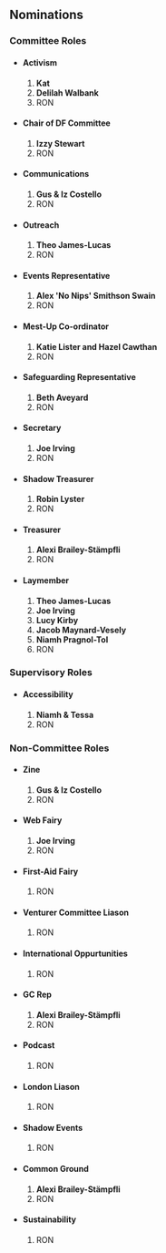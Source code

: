 ## Nominations
### Committee Roles
* #### Activism
  1. **Kat**
  1. **Delilah Walbank**
  1. RON
* #### Chair of DF Committee
  1. **Izzy Stewart**
  1. RON
* #### Communications
  1. **Gus & Iz Costello**
  1. RON
* #### Outreach
  1. **Theo James-Lucas**
  1. RON
* #### Events Representative
  1. **Alex 'No Nips' Smithson Swain**
  1. RON
* #### Mest-Up Co-ordinator
  1. **Katie Lister and Hazel Cawthan**
  1. RON
* #### Safeguarding Representative
  1. **Beth Aveyard**
  1. RON
* #### Secretary
  1. **Joe Irving**
  1. RON
* #### Shadow Treasurer
  1. **Robin Lyster**
  1. RON
* #### Treasurer
  1. **Alexi Brailey-Stämpfli**
  1. RON
* #### Laymember
  1. **Theo James-Lucas**
  1. **Joe Irving**
  1. **Lucy Kirby**
  1. **Jacob Maynard-Vesely**
  1. **Niamh Pragnol-Tol**
  1. RON

### Supervisory Roles
* #### Accessibility
  1. **Niamh & Tessa**
  1. RON

### Non-Committee Roles
* #### Zine
  1. **Gus & Iz Costello**
  1. RON
* #### Web Fairy
  1. **Joe Irving**
  1. RON
* #### First-Aid Fairy
  1. RON
* #### Venturer Committee Liason
  1. RON
* #### International Oppurtunities
  1. RON
* #### GC Rep
  1. **Alexi Brailey-Stämpfli**
  1. RON
* #### Podcast
  1. RON
* #### London Liason
  1. RON
* #### Shadow Events
  1. RON
* #### Common Ground
  1. **Alexi Brailey-Stämpfli**
  1. RON
* #### Sustainability
  1. RON
